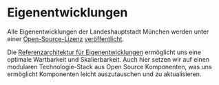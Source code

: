 <script setup>
import TagTile from "../.vitepress/components/TagTile.vue";
</script>

# Eigenentwicklungen

Alle Eigenentwicklungen der Landeshauptstadt München werden unter einer [Open-Source-Lizenz](./licenses#eigenentwicklungen) [veröffentlicht](publish).

Die [Referenzarchitektur für Eigenentwicklungen](https://github.com/it-at-m/refarch) ermöglicht uns eine optimale Wartbarkeit und Skalierbarkeit.
Auch hier setzen wir auf einen modularen Technologie-Stack aus Open Source Komponenten, was uns ermöglicht Komponenten leicht auszutauschen und zu aktualisieren.

<ClientOnly>
<TagTile
:available-tags="['devstack']"
/>
</ClientOnly>

